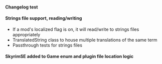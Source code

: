 #### Changelog test

#### Strings file support, reading/writing
   - If a mod's localized flag is on, it will read/write to strings files appropriately
   - TranslatedString class to house multiple translations of the same term
   - Passthrough tests for strings files
#### SkyrimSE added to Game enum and plugin file location logic